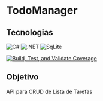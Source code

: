 # TodoManager

## Tecnologias

![C#](https://img.shields.io/badge/C%23-239120?style=for-the-badge&logo=c-sharp&logoColor=white)
![.NET](https://img.shields.io/badge/.NET-5C2D91?style=for-the-badge&logo=.net&logoColor=white)
![SqLite](https://img.shields.io/badge/SqLite-Database-blue?logo=sqlite&style=for-the-badge&logoColor=white)

[![Build, Test, and Validate Coverage](https://github.com/carloscampos2014/todomanager/actions/workflows/ci.yml/badge.svg)](https://github.com/carloscampos2014/todomanager/actions/workflows/ci.yml)

## Objetivo

API para CRUD de Lista de Tarefas
